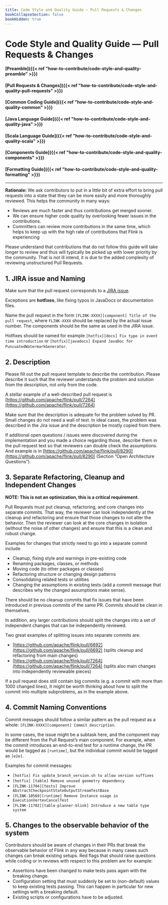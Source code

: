 ```yaml
---
title: Code Style and Quality Guide — Pull Requests & Changes
bookCollapseSection: false
bookHidden: true
---
```


# Code Style and Quality Guide — Pull Requests & Changes

#### [Preamble]({{< ref "how-to-contribute/code-style-and-quality-preamble" >}})
#### [Pull Requests & Changes]({{< ref "how-to-contribute/code-style-and-quality-pull-requests" >}})
#### [Common Coding Guide]({{< ref "how-to-contribute/code-style-and-quality-common" >}})
#### [Java Language Guide]({{< ref "how-to-contribute/code-style-and-quality-java" >}})
#### [Scala Language Guide]({{< ref "how-to-contribute/code-style-and-quality-scala" >}})
#### [Components Guide]({{< ref "how-to-contribute/code-style-and-quality-components" >}})
#### [Formatting Guide]({{< ref "how-to-contribute/code-style-and-quality-formatting" >}})

<hr>

**Rationale:** We ask contributors to put in a little bit of extra effort to bring pull requests into a state that they can be more easily and more thoroughly reviewed. This helps the community in many ways:

* Reviews are much faster and thus contributions get merged sooner.
* We can ensure higher code quality by overlooking fewer issues in the contributions.
* Committers can review more contributions in the same time, which helps to keep up with the high rate of contributions that Flink is experiencing

Please understand that contributions that do not follow this guide will take longer to review and thus will typically be picked up with lower priority by the community. That is not ill intend, it is due to the added complexity of reviewing unstructured Pull Requests.


## 1. JIRA issue and Naming

Make sure that the pull request corresponds to a [JIRA issue](https://issues.apache.org/jira/projects/FLINK/issues).

Exceptions are ****hotfixes****, like fixing typos in JavaDocs or documentation files.


Name the pull request in the form `[FLINK-XXXX][component] Title of the pull request`, where `FLINK-XXXX` should be replaced by the actual issue number. The components should be the same as used in the JIRA issue.

Hotfixes should be named for example `[hotfix][docs] Fix typo in event time introduction` or `[hotfix][javadocs] Expand JavaDoc for PuncuatedWatermarkGenerator`.


## 2. Description

Please fill out the pull request template to describe the contribution. Please describe it such that the reviewer understands the problem and solution from the description, not only from the code.

A stellar example of a well-described pull request is [https://github.com/apache/flink/pull/7264](https://github.com/apache/flink/pull/7264)

Make sure that the description is adequate for the problem solved by PR. Small changes do not need a wall of text. In ideal cases, the problem was described in the Jira issue and the description be mostly copied from there.

If additional open questions / issues were discovered during the implementation and you made a choice regarding those, describe them in the pull request text so that reviewers can double check the assumptions. And example is in [https://github.com/apache/flink/pull/8290](https://github.com/apache/flink/pull/8290) (Section “Open Architecture Questions”).


## 3. Separate Refactoring, Cleanup and Independent Changes

****NOTE: This is not an optimization, this is a critical requirement.****

Pull Requests must put cleanup, refactoring, and core changes into separate commits. That way, the reviewer can look independently at the cleanup and refactoring and ensure that those changes to not alter the behavior. Then the reviewer can look at the core changes in isolation (without the noise of other changes) and ensure that this is a clean and robust change.

Examples for changes that strictly need to go into a separate commit include

* Cleanup, fixing style and warnings in pre-existing code
* Renaming packages, classes, or methods
* Moving code (to other packages or classes)
* Refactoring structure or changing design patterns
* Consolidating related tests or utilities
* Changing the assumptions in existing tests (add a commit message that describes why the changed assumptions make sense).

There should be no cleanup commits that fix issues that have been introduced in previous commits of the same PR. Commits should be clean in themselves.

In addition, any larger contributions should split the changes into a set of independent changes that can be independently reviewed.

Two great examples of splitting issues into separate commits are:

* [https://github.com/apache/flink/pull/6692](https://github.com/apache/flink/pull/6692) (splits cleanup and refactoring from main changes)
* [https://github.com/apache/flink/pull/7264](https://github.com/apache/flink/pull/7264) (splits also main changes into independently reviewable pieces)

If a pull request does still contain big commits (e.g. a commit with more than 1000 changed lines), it might be worth thinking about how to split the commit into multiple subproblems, as in the example above.


## 4. Commit Naming Conventions

Commit messages should follow a similar pattern as the pull request as a whole:
`[FLINK-XXXX][component] Commit description`.

In some cases, the issue might be a subtask here, and the component may be different from the Pull Request’s main component. For example, when the commit introduces an end-to-end test for a runtime change, the PR would be tagged as `[runtime]`, but the individual commit would be tagged as `[e2e]`.

Examples for commit messages:

* `[hotfix] Fix update_branch_version.sh to allow version suffixes`
* `[hotfix] [table] Remove unused geometry dependency`
* `[FLINK-11704][tests] Improve AbstractCheckpointStateOutputStreamTestBase`
* `[FLINK-10569][runtime] Remove Instance usage in ExecutionVertexCancelTest`
* `[FLINK-11702][table-planner-blink] Introduce a new table type system`


## 5. Changes to the observable behavior of the system

Contributors should be aware of changes in their PRs that break the observable behavior of Flink in any way because in many cases such changes can break existing setups. Red flags that should raise questions while coding or in reviews with respect to this problem are for example:

* Assertions have been changed to make tests pass again with the breaking change.
* Configuration setting that must suddenly be set to (non-default) values to keep existing tests passing. This can happen in particular for new settings with a breaking default.
* Existing scripts or configurations have to be adjusted.
